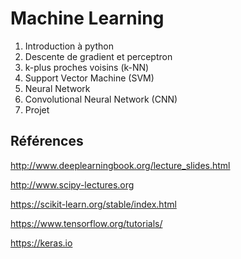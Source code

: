 Machine Learning
=

1. Introduction à python
2. Descente de gradient et perceptron
3. k-plus proches voisins (k-NN)
4. Support Vector Machine (SVM)
5. Neural Network
6. Convolutional Neural Network (CNN)
7. Projet

## Références

http://www.deeplearningbook.org/lecture_slides.html

http://www.scipy-lectures.org

https://scikit-learn.org/stable/index.html

https://www.tensorflow.org/tutorials/

https://keras.io
